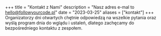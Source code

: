 +++
title = "Kontakt z Nami"
description = "Nasz adres e-mal to hello@followyourcode.pl"
date = "2023-03-25"
aliases = ["kontakt"]
+++
Organizatorzy dni otwartych chętnie odpowiedzą na wszelkie pytania oraz wyślą program dnia do wglądu i ustaleń, dlatego zachęcamy do bezpośredniego kontaktu z zespołem.
